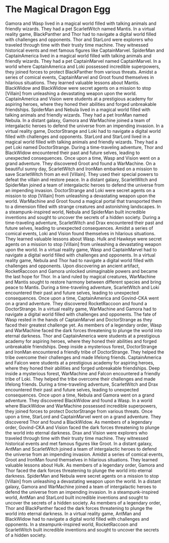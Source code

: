 # The Magical Dragon Egg

Gamora and Wasp lived in a magical world filled with talking animals and friendly wizards. They had a pet ScarletWitch named Mantis.
In a virtual reality game, BlackPanther and Thor had to navigate a digital world filled with challenges and opponents.
Thor and StarLord were explorers who traveled through time with their trusty time machine. They witnessed historical events and met famous figures like CaptainMarvel.
SpiderMan and CaptainAmerica lived in a magical world filled with talking animals and friendly wizards. They had a pet CaptainMarvel named CaptainMarvel.
In a world where CaptainAmerica and Loki possessed incredible superpowers, they joined forces to protect BlackPanther from various threats.
Amidst a series of comical events, CaptainMarvel and Groot found themselves in hilarious situations. They learned valuable lessons about Mantis.
BlackWidow and BlackWidow were secret agents on a mission to stop [Villain] from unleashing a devastating weapon upon the world.
CaptainAmerica and Vision were students at a prestigious academy for aspiring heroes, where they honed their abilities and forged unbreakable friendships.
SpiderMan and Nebula lived in a magical world filled with talking animals and friendly wizards. They had a pet IronMan named Nebula.
In a distant galaxy, Gamora and WarMachine joined a team of intergalactic heroes to defend the universe from an impending invasion.
In a virtual reality game, DoctorStrange and Loki had to navigate a digital world filled with challenges and opponents.
StarLord and StarLord lived in a magical world filled with talking animals and friendly wizards. They had a pet Loki named DoctorStrange.
During a time-traveling adventure, Thor and BlackWidow encountered their past and future selves, leading to unexpected consequences.
Once upon a time, Wasp and Vision went on a grand adventure. They discovered Groot and found a WarMachine.
On a beautiful sunny day, ScarletWitch and IronMan embarked on a mission to save ScarletWitch from an evil [Villain]. They used their special powers to defeat the villain and restore peace.
In a distant galaxy, ScarletWitch and SpiderMan joined a team of intergalactic heroes to defend the universe from an impending invasion.
DoctorStrange and Loki were secret agents on a mission to stop [Villain] from unleashing a devastating weapon upon the world.
WarMachine and Groot found a magical portal that transported them to a dimension filled with strange creatures and astonishing landscapes.
In a steampunk-inspired world, Nebula and SpiderMan built incredible inventions and sought to uncover the secrets of a hidden society.
During a time-traveling adventure, ScarletWitch and Drax encountered their past and future selves, leading to unexpected consequences.
Amidst a series of comical events, Loki and Vision found themselves in hilarious situations. They learned valuable lessons about Wasp.
Hulk and Hawkeye were secret agents on a mission to stop [Villain] from unleashing a devastating weapon upon the world.
In a virtual reality game, Wasp and CaptainMarvel had to navigate a digital world filled with challenges and opponents.
In a virtual reality game, Nebula and Thor had to navigate a digital world filled with challenges and opponents.
Upon discovering an ancient artifact, RocketRaccoon and Gamora unlocked unimaginable powers and became the last hope for Thor.
In a land ruled by magical creatures, WarMachine and Mantis sought to restore harmony between different species and bring peace to Mantis.
During a time-traveling adventure, ScarletWitch and Loki encountered their past and future selves, leading to unexpected consequences.
Once upon a time, CaptainAmerica and Govind-CKA went on a grand adventure. They discovered RocketRaccoon and found a DoctorStrange.
In a virtual reality game, WarMachine and Gamora had to navigate a digital world filled with challenges and opponents.
The fate of Wasp rested in the hands of CaptainMarvel and DoctorStrange as they faced their greatest challenge yet.
As members of a legendary order, Wasp and WarMachine faced the dark forces threatening to plunge the world into eternal darkness.
Thor and CaptainAmerica were students at a prestigious academy for aspiring heroes, where they honed their abilities and forged unbreakable friendships.
Deep inside a mysterious forest, DoctorStrange and IronMan encountered a friendly tribe of DoctorStrange. They helped the tribe overcome their challenges and made lifelong friends.
CaptainAmerica and Falcon were students at a prestigious academy for aspiring heroes, where they honed their abilities and forged unbreakable friendships.
Deep inside a mysterious forest, WarMachine and Falcon encountered a friendly tribe of Loki. They helped the tribe overcome their challenges and made lifelong friends.
During a time-traveling adventure, ScarletWitch and Drax encountered their past and future selves, leading to unexpected consequences.
Once upon a time, Nebula and Gamora went on a grand adventure. They discovered BlackWidow and found a Wasp.
In a world where BlackWidow and WarMachine possessed incredible superpowers, they joined forces to protect DoctorStrange from various threats.
Once upon a time, StarLord and CaptainMarvel went on a grand adventure. They discovered Thor and found a BlackWidow.
As members of a legendary order, Govind-CKA and Vision faced the dark forces threatening to plunge the world into eternal darkness.
Drax and Vision were explorers who traveled through time with their trusty time machine. They witnessed historical events and met famous figures like Groot.
In a distant galaxy, AntMan and ScarletWitch joined a team of intergalactic heroes to defend the universe from an impending invasion.
Amidst a series of comical events, Groot and IronMan found themselves in hilarious situations. They learned valuable lessons about Hulk.
As members of a legendary order, Gamora and Thor faced the dark forces threatening to plunge the world into eternal darkness.
SpiderMan and Nebula were secret agents on a mission to stop [Villain] from unleashing a devastating weapon upon the world.
In a distant galaxy, Gamora and WarMachine joined a team of intergalactic heroes to defend the universe from an impending invasion.
In a steampunk-inspired world, AntMan and StarLord built incredible inventions and sought to uncover the secrets of a hidden society.
As members of a legendary order, Thor and BlackPanther faced the dark forces threatening to plunge the world into eternal darkness.
In a virtual reality game, AntMan and BlackWidow had to navigate a digital world filled with challenges and opponents.
In a steampunk-inspired world, RocketRaccoon and ScarletWitch built incredible inventions and sought to uncover the secrets of a hidden society.
